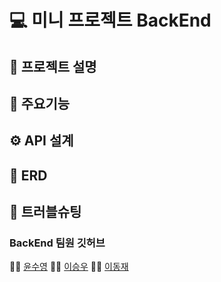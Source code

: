 # 💻 미니 프로젝트 BackEnd


## 📂 프로젝트 설명

## 🌟 주요기능

## ⚙ API 설계


## 🔐 ERD


## 🚀 트러블슈팅

### BackEnd 팀원 깃허브
👩‍💻 [윤수영](https://github.com/Suyoung225) 🧑‍💻 [이승우](https://github.com.iswoos) 👨‍💻 [이동재](https://github.com/Pdongjaelee)
